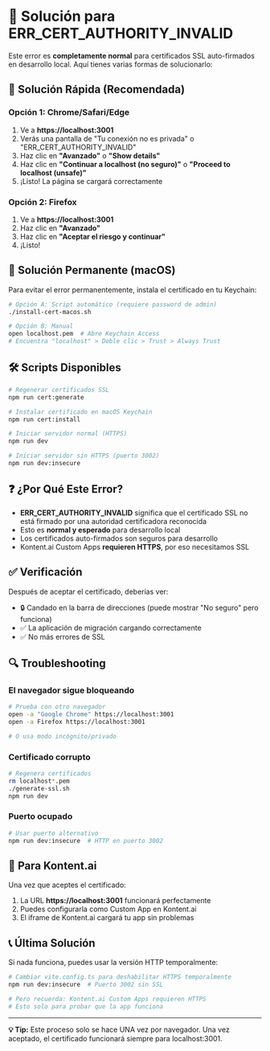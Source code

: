 # 🔧 Solución para ERR_CERT_AUTHORITY_INVALID

Este error es **completamente normal** para certificados SSL auto-firmados en desarrollo local. Aquí tienes varias formas de solucionarlo:

## 🚀 Solución Rápida (Recomendada)

### Opción 1: Chrome/Safari/Edge
1. Ve a **https://localhost:3001**
2. Verás una pantalla de "Tu conexión no es privada" o "ERR_CERT_AUTHORITY_INVALID"
3. Haz clic en **"Avanzado"** o **"Show details"**
4. Haz clic en **"Continuar a localhost (no seguro)"** o **"Proceed to localhost (unsafe)"**
5. ¡Listo! La página se cargará correctamente

### Opción 2: Firefox  
1. Ve a **https://localhost:3001**
2. Haz clic en **"Avanzado"**
3. Haz clic en **"Aceptar el riesgo y continuar"**
4. ¡Listo!

## 🔐 Solución Permanente (macOS)

Para evitar el error permanentemente, instala el certificado en tu Keychain:

```bash
# Opción A: Script automático (requiere password de admin)
./install-cert-macos.sh

# Opción B: Manual
open localhost.pem  # Abre Keychain Access
# Encuentra "localhost" > Doble clic > Trust > Always Trust
```

## 🛠️ Scripts Disponibles

```bash
# Regenerar certificados SSL
npm run cert:generate

# Instalar certificado en macOS Keychain  
npm run cert:install

# Iniciar servidor normal (HTTPS)
npm run dev

# Iniciar servidor sin HTTPS (puerto 3002)
npm run dev:insecure
```

## ❓ ¿Por Qué Este Error?

- **ERR_CERT_AUTHORITY_INVALID** significa que el certificado SSL no está firmado por una autoridad certificadora reconocida
- Esto es **normal y esperado** para desarrollo local
- Los certificados auto-firmados son seguros para desarrollo
- Kontent.ai Custom Apps **requieren HTTPS**, por eso necesitamos SSL

## ✅ Verificación

Después de aceptar el certificado, deberías ver:
- 🔒 Candado en la barra de direcciones (puede mostrar "No seguro" pero funciona)
- ✅ La aplicación de migración cargando correctamente
- ✅ No más errores de SSL

## 🔍 Troubleshooting

### El navegador sigue bloqueando
```bash
# Prueba con otro navegador
open -a "Google Chrome" https://localhost:3001
open -a Firefox https://localhost:3001

# O usa modo incógnito/privado
```

### Certificado corrupto
```bash
# Regenera certificados
rm localhost*.pem
./generate-ssl.sh
npm run dev
```

### Puerto ocupado
```bash
# Usar puerto alternativo
npm run dev:insecure  # HTTP en puerto 3002
```

## 🎯 Para Kontent.ai

Una vez que aceptes el certificado:
1. La URL **https://localhost:3001** funcionará perfectamente
2. Puedes configurarla como Custom App en Kontent.ai
3. El iframe de Kontent.ai cargará tu app sin problemas

## 📞 Última Solución

Si nada funciona, puedes usar la versión HTTP temporalmente:

```bash
# Cambiar vite.config.ts para deshabilitar HTTPS temporalmente
npm run dev:insecure  # Puerto 3002 sin SSL

# Pero recuerda: Kontent.ai Custom Apps requieren HTTPS
# Esto solo para probar que la app funciona
```

---

**💡 Tip:** Este proceso solo se hace UNA vez por navegador. Una vez aceptado, el certificado funcionará siempre para localhost:3001.